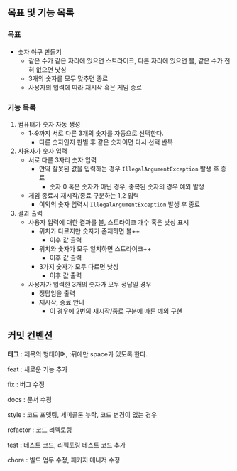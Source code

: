 ## 목표 및 기능 목록

### 목표
- 숫자 야구 만들기
  - 같은 수가 같은 자리에 있으면 스트라이크, 다른 자리에 있으면 볼, 같은 수가 전혀 없으면 낫싱
  - 3개의 숫자를 모두 맞추면 종료
  - 사용자의 입력에 따라 재시작 혹은 게임 종료

### 기능 목록

1. 컴퓨터가 숫자 자동 생성
   - 1~9까지 서로 다른 3개의 숫자를 자동으로 선택한다.
     - 다른 숫자인지 판별 후 같은 숫자이면 다시 선택 반복
2. 사용자가 숫자 입력
   - 서로 다른 3자리 숫자 입력
     - 만약 잘못된 값을 입력하는 경우 `IllegalArgumentException` 발생 후 종료
       - 숫자 0 혹은 숫자가 아닌 경우, 중복된 숫자의 경우 예외 발생
   - 게임 종료시 재시작/종료 구분하는 1,2 입력
     - 이외의 숫자 입력시 `IllegalArgumentException` 발생 후 종료
3. 결과 출력
   - 사용자 입력에 대한 결과를 볼, 스트라이크 개수 혹은 낫싱 표시
     - 위치가 다르지만 숫자가 존재하면 볼++
       - 이후 값 출력
     - 위치와 숫자가 모두 일치하면 스트라이크++
       - 이후 값 출력
     - 3가지 숫자가 모두 다르면 낫싱
       - 이후 값 출력
   - 사용자가 입력한 3개의 숫자가 모두 정답일 경우
     - 정답임을 출력
     - 재시작, 종료 안내
       - 이 경우에 2번의 재시작/종료 구분에 따른 예외 구현

## 커밋 컨벤션
**태그** : 제목의 형태이며, :뒤에만 space가 있도록 한다.

feat : 새로운 기능 추가

fix : 버그 수정

docs : 문서 수정

style : 코드 포맷팅, 세미콜론 누락, 코드 변경이 없는 경우

refactor : 코드 리펙토링

test : 테스트 코드, 리펙토링 테스트 코드 추가

chore : 빌드 업무 수정, 패키지 매니저 수정